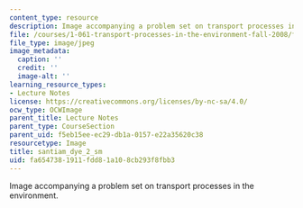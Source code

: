 ```yaml
---
content_type: resource
description: Image accompanying a problem set on transport processes in the environment.
file: /courses/1-061-transport-processes-in-the-environment-fall-2008/fa6547381911fdd81a108cb293f8fbb3_santiam_dye_2_sm.jpeg
file_type: image/jpeg
image_metadata:
  caption: ''
  credit: ''
  image-alt: ''
learning_resource_types:
- Lecture Notes
license: https://creativecommons.org/licenses/by-nc-sa/4.0/
ocw_type: OCWImage
parent_title: Lecture Notes
parent_type: CourseSection
parent_uid: f5eb15ee-ec29-db1a-0157-e22a35620c38
resourcetype: Image
title: santiam_dye_2_sm
uid: fa654738-1911-fdd8-1a10-8cb293f8fbb3
---
```

Image accompanying a problem set on transport processes in the environment.